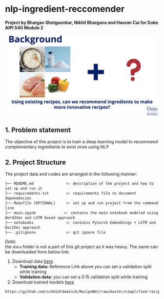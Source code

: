 # nlp-ingredient-reccomender

**Project by Bhargav Shetgaonkar, Nikhil Bhargava and Haoran Cai for Duke AIPI 540 Module 2**
<p align="center"><img align="center" width="800px" src="data/Problem.png"></p>

<a name="proj-stat"></a>
## 1. Problem statement
The objective of this project is to train a deep learning model to recommend complementary ingredients to exist ones using NLP

<a name="proj-struc"></a>
## 2. Project Structure
The project data and codes are arranged in the following manner:

```
├── README.md               <- description of the project and how to set up and run it
├── requirements.txt        <- requirements file to document dependencies
├── Makefile [OPTIONAL]     <- set up and run project from the command line
├── main.ipynb             <- contains the main notebook modeled using Word2Vec and LSTM based approach
├── notebooks               <- contains Pytorch Embeddings + LSTM and Doc2Vec approach
├── .gitignore              <- git ignore file
```

_Data_: <br>
the `data` folder is not a part of this git project as it was heavy. The same can be downloaded from below link:
1) Download data [here](https://github.com/schmidtdominik/RecipeNet/raw/master/simplified-recipes-1M.npz) 
    - **Training data:** Reference Link above you can set a validation split while training
    -  **Validation data:** you can set a 0.15 validation split while training
2) Download trained models [here]()

```sh
https://github.com/schmidtdominik/RecipeNet/raw/master/simplified-recipes-1M.npz
```

<a name="exp"></a>
